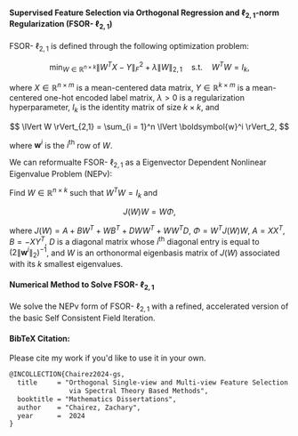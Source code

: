 #### Supervised Feature Selection via Orthogonal Regression and $\ell_{2,1}$-norm Regularization (FSOR- $\ell_{2,1}$)

FSOR- $\ell_{2,1}$ is defined through the following optimization problem:

$$
\min_{W \in \mathbb{R}^{n \times k}} \lVert W^TX - Y \rVert_F^2 + \lambda \lVert W \rVert_{2,1} 
\quad \text{s.t.} \quad W^TW = I_k, 
$$

where $X \in \mathbb{R}^{n \times m}$ is a mean-centered data matrix, $Y \in \mathbb{R}^{k \times m}$ is a mean-centered one-hot encoded label matrix, $\lambda > 0$ is a regularization hyperparameter, $I_k$ is the identity matrix of size $k \times k$, and 

$$ 
\lVert W \rVert_{2,1} = \sum_{i = 1}^n \lVert \boldsymbol{w}^i \rVert_2, 
$$

where $\boldsymbol{w}^i$ is the $i^{\text{th}}$ row of $W$.

We can reformualte FSOR- $\ell_{2,1}$ as a Eigenvector Dependent Nonlinear Eigenvalue Problem (NEPv):

Find $W \in \mathbb{R}^{n \times k}$ such that $W^TW = I_k$ and 

$$
  J(W)W = W \Phi, 
$$

where $J(W) = A + BW^T + WB^T + DWW^T + WW^TD$, $\Phi = W^T J(W) W$, $A = XX^T$, $B = -XY^T$, $D$ is a diagonal matrix whose $i^{\text{th}}$ diagonal entry is equal to $(2 \lVert \boldsymbol{w}^i \rVert_2)^{-1}$, and $W$ is an orthonormal eigenbasis matrix of $J(W)$ associated with its $k$ smallest eigenvalues.  

#### Numerical Method to Solve FSOR- $\ell_{2,1}$
We solve the NEPv form of FSOR- $\ell_{2,1}$ with a refined, accelerated version of the basic Self Consistent Field Iteration.



#### BibTeX Citation:
Please cite my work if you'd like to use it in your own.

```latex
@INCOLLECTION{Chairez2024-gs,
  title     = "Orthogonal Single-view and Multi-view Feature Selection Models
               via Spectral Theory Based Methods",
  booktitle = "Mathematics Dissertations",
  author    = "Chairez, Zachary",
  year      =  2024
}
